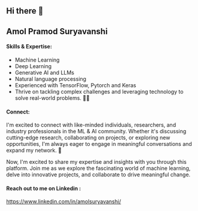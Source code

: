 ## Hi there 👋

## Amol Pramod Suryavanshi

#### Skills & Expertise:
- Machine Learning
- Deep Learning
- Generative AI and LLMs 
- Natural language processing
- Experienced with TensorFlow, Pytorch and Keras
- Thrive on tackling complex challenges and leveraging technology to solve real-world problems. 🚀🧠

#### Connect:
I'm excited to connect with like-minded individuals, researchers, and industry professionals in the ML & AI community. Whether it's discussing cutting-edge research, collaborating on projects, or exploring new opportunities, I'm always eager to engage in meaningful conversations and expand my network. 🤝

Now, I'm excited to share my expertise and insights with you through this platform. Join me as we explore the fascinating world of machine learning, delve into innovative projects, and collaborate to drive meaningful change.

#### Reach out to me on Linkedin :
https://www.linkedin.com/in/amolsuryavanshi/

<!--
**amolps/amolps** is a ✨ _special_ ✨ repository because its `README.md` (this file) appears on your GitHub profile.

Here are some ideas to get you started:

- 🔭 I’m currently working on ...
- 🌱 I’m currently learning ...
- 👯 I’m looking to collaborate on ...
- 🤔 I’m looking for help with ...
- 💬 Ask me about ...
- 📫 How to reach me: ...
- 😄 Pronouns: ...
- ⚡ Fun fact: ...
-->
